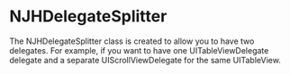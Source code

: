 # NJHDelegateSplitter
The NJHDelegateSplitter class is created to allow you to have two delegates. For example, if you want to have one UITableViewDelegate delegate and a separate UIScrollViewDelegate for the same UITableView.
